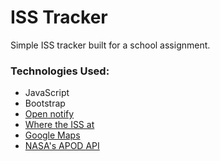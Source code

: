 # ISS Tracker

Simple ISS tracker built for a school assignment.

### Technologies Used:
 - JavaScript
 - Bootstrap
 - [Open notify](http://open-notify.org/)
 - [Where the ISS at](https://wheretheiss.at/w/developer)
 - [Google Maps](https://developers.google.com/maps/documentation)
 - [NASA's APOD API](https://api.nasa.gov/)
